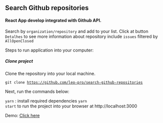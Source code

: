 ## Search Github repositories

<h4>React App develop integrated with Github API.</h4>

<p>Search by <code>organization/repository</code> and add to your list. Click at button <code>Detalhes</code> to see more information about repository include <code>issues</code> filtered by <code>All</code><code>Open</code><code>Closed</code></p>

<p>Steps to run application into your computer:</p>

<h5>Clone project</h5>
Clone the repository into your local machine.

<code>git clone https://github.com/leo-pro/search-github-repositories</code>

Next, run the commands below:

<code>yarn</code> : install required dependencies
<code>yarn start</code> to run the project into your browser at http://localhost:3000

<p>Demo: <a href="https://searchrepos.herokuapp.com/">Click here</a></p>
